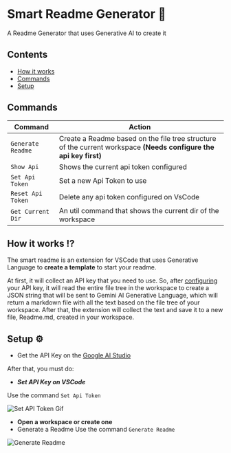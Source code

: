 
# Smart Readme Generator 🧠

A Readme Generator that uses Generative AI to create it


## Contents
- [How it works](#How-it-Works)
- [Commands](#Commands)
- [Setup](#Setup-⚙️)

## Commands

| Command | Action |
|---------|--------|
|```Generate Readme```| Create a Readme based on the file tree structure of the current workspace **(Needs configure the api key first)**|
|```Show Api```| Shows the current api token configured|
|```Set Api Token```| Set a new Api Token to use|
|```Reset Api Token```| Delete any api token configured on VsCode|
|```Get Current Dir```| An util command that shows the current dir of the workspace|


## How it works ⁉️

The smart readme is an extension for VSCode that uses Generative Language to **create a template** to start your readme.

At first, it will collect an API key that you need to use. So, after [configuring](#configuration) your API key, it will read the entire file tree in the workspace to create a JSON string that will be sent to Gemini AI Generative Language, which will return a markdown file with all the text based on the file tree of your workspace. After that, the extension will collect the text and save it to a new file, Readme.md, created in your workspace.
## Setup ⚙️

- Get the API Key on the [Google AI Studio](https://aistudio.google.com/app)

After that, you must do:

- ***Set API Key on VSCode***

Use the command ```Set Api Token```

![Set API Token Gif](https://github.com/JonatasMSS/smart-readme/assets/74430293/35330e8f-d658-484c-bc73-967f4c785aeb)

- **Open a workspace or create one**
- Generate a Readme
Use the command ```Generate Readme```

![Generate Readme](https://github.com/JonatasMSS/smart-readme/assets/74430293/f2904523-0f87-4f73-97bc-ac2472376979)

